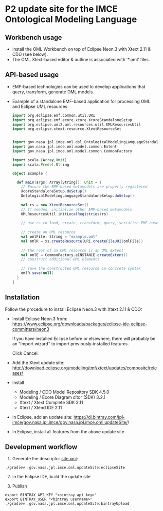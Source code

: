 # P2 update site for the IMCE Ontological Modeling Language

## Workbench usage

- Install the OML Workbench on top of Eclipse Neon.3 with Xtext 2.11 & CDO (see below).
- The OML Xtext-based editor & outline is associated with '*.oml' files.

## API-based usage

- EMF-based technologies can be used to develop applications that query, transform, generate OML models.
   
- Example of a standalone EMF-based application for processing OML and Eclipse UML resources:
  
  ```scala
  import org.eclipse.emf.common.util.URI
  import org.eclipse.emf.ecore.xcore.XcoreStandaloneSetup
  import org.eclipse.uml2.uml.resources.util.UMLResourcesUtil
  import org.eclipse.xtext.resource.XtextResourceSet


  import gov.nasa.jpl.imce.oml.dsl.OntologicalModelingLanguageStandaloneSetup
  import gov.nasa.jpl.imce.oml.model.common.Extent
  import gov.nasa.jpl.imce.oml.model.common.CommonFactory

  import scala.{Array,Unit}
  import scala.Predef.String

  object Example {
  
    def main(args: Array[String]): Unit = {
      // Ensure the EMF-based metamodels are properly registered     
      XcoreStandaloneSetup.doSetup()
      OntologicalModelingLanguageStandaloneSetup.doSetup()
    
      val rs = new XtextResourceSet()
      // If needed, initialize other EMF-based metamodels
      UMLResourcesUtil.initLocalRegistries(rs)
    
      // use rs to load, create, transform, query, serialize EMF-based resources including OML
    
      // create an OML resource
      val omlFile: String = "example.oml"
      val omlR = xs.createResource(URI.createFileURI(omlFile))
      
      // the root of an OML resource is an OML Extent
      val omlE = CommonFactory.eINSTANCE.createExtent()
      // construct additional OML elements
      
      // save the constructed OML resource in concrete syntax
      omlR.save(null)
    }
  }
  ```

## Installation

Follow the procedure to install Eclipse Neon.3 with Xtext 2.11 & CDO:

- Install Eclipse Neon.3 from: https://www.eclipse.org/downloads/packages/eclipse-ide-eclipse-committers/neon3
   
   If you have installed Eclipse before or elsewhere, there will probably be an "Import wizard"
   to import previously-installed features.
   
   Click Cancel.
   
- Add the Xtext update site: http://download.eclipse.org/modeling/tmf/xtext/updates/composite/releases/
- Install 
    - Modeling / CDO Model Repository SDK 4.5.0
    - Modeling / Ecore Diagram ditor (SDK) 3.2.1
    - Xtext / Xtext Complete SDK 2.11 
    - Xtext / Xtend IDE 2.11

- In Eclipse, add an update site: https://dl.bintray.com/jpl-imce/gov.nasa.jpl.imce/gov.nasa.jpl.imce.oml.updateSite/<version>/

- In Eclipse, install all features from the above update site

## Development workflow

1) Generate the descriptor [site.xml](site.xml):

```shell
./gradlew :gov.nasa.jpl.imce.oml.updateSite:eclipseSite
```

2) In the Eclipse IDE, build the update site

3) Publish

```shell
export BINTRAY_API_KEY "<bintray api key>"
export BINTRAY_USER "<bintray username>"
./gradlew :gov.nasa.jpl.imce.oml.updateSite:bintrayUpload
```
